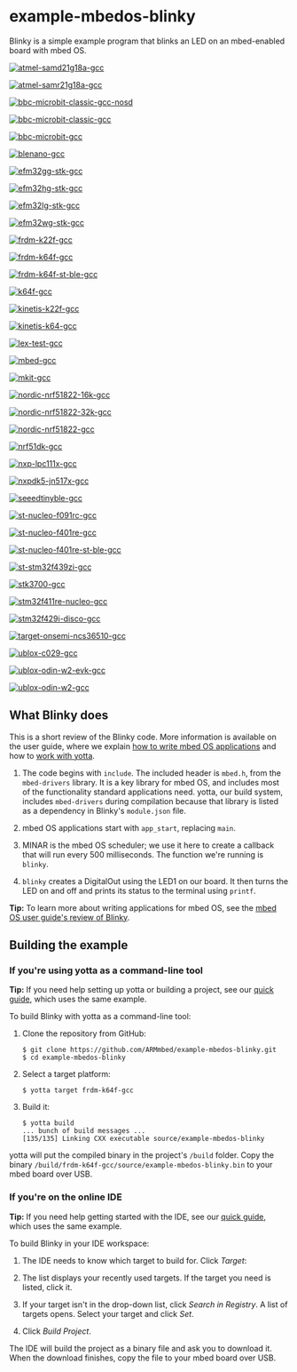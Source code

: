 # example-mbedos-blinky

Blinky is a simple example program that blinks an LED on an mbed-enabled board with mbed OS.

[![atmel-samd21g18a-gcc](https://x1j4rqb9of.execute-api.us-west-2.amazonaws.com/badge/thegecko/example-mbedos-blinky/atmel-samd21g18a-gcc?circle-token=29093fffa8e4086f715e03dd0e3a4c150ab09f9d)](http://yotta.mbed.com/#/target/atmel-samd21g18a-gcc)

[![atmel-samr21g18a-gcc](https://x1j4rqb9of.execute-api.us-west-2.amazonaws.com/badge/thegecko/example-mbedos-blinky/atmel-samr21g18a-gcc?circle-token=29093fffa8e4086f715e03dd0e3a4c150ab09f9d)](http://yotta.mbed.com/#/target/atmel-samr21g18a-gcc)

[![bbc-microbit-classic-gcc-nosd](https://x1j4rqb9of.execute-api.us-west-2.amazonaws.com/badge/thegecko/example-mbedos-blinky/bbc-microbit-classic-gcc-nosd?circle-token=29093fffa8e4086f715e03dd0e3a4c150ab09f9d)](http://yotta.mbed.com/#/target/bbc-microbit-classic-gcc-nosd)

[![bbc-microbit-classic-gcc](https://x1j4rqb9of.execute-api.us-west-2.amazonaws.com/badge/thegecko/example-mbedos-blinky/bbc-microbit-classic-gcc?circle-token=29093fffa8e4086f715e03dd0e3a4c150ab09f9d)](http://yotta.mbed.com/#/target/bbc-microbit-classic-gcc)

[![bbc-microbit-gcc](https://x1j4rqb9of.execute-api.us-west-2.amazonaws.com/badge/thegecko/example-mbedos-blinky/bbc-microbit-gcc?circle-token=29093fffa8e4086f715e03dd0e3a4c150ab09f9d)](http://yotta.mbed.com/#/target/bbc-microbit-gcc)

[![blenano-gcc](https://x1j4rqb9of.execute-api.us-west-2.amazonaws.com/badge/thegecko/example-mbedos-blinky/blenano-gcc?circle-token=29093fffa8e4086f715e03dd0e3a4c150ab09f9d)](http://yotta.mbed.com/#/target/blenano-gcc)

[![efm32gg-stk-gcc](https://x1j4rqb9of.execute-api.us-west-2.amazonaws.com/badge/thegecko/example-mbedos-blinky/efm32gg-stk-gcc?circle-token=29093fffa8e4086f715e03dd0e3a4c150ab09f9d)](http://yotta.mbed.com/#/target/efm32gg-stk-gcc)

[![efm32hg-stk-gcc](https://x1j4rqb9of.execute-api.us-west-2.amazonaws.com/badge/thegecko/example-mbedos-blinky/efm32hg-stk-gcc?circle-token=29093fffa8e4086f715e03dd0e3a4c150ab09f9d)](http://yotta.mbed.com/#/target/efm32hg-stk-gcc)

[![efm32lg-stk-gcc](https://x1j4rqb9of.execute-api.us-west-2.amazonaws.com/badge/thegecko/example-mbedos-blinky/efm32lg-stk-gcc?circle-token=29093fffa8e4086f715e03dd0e3a4c150ab09f9d)](http://yotta.mbed.com/#/target/efm32lg-stk-gcc)

[![efm32wg-stk-gcc](https://x1j4rqb9of.execute-api.us-west-2.amazonaws.com/badge/thegecko/example-mbedos-blinky/efm32wg-stk-gcc?circle-token=29093fffa8e4086f715e03dd0e3a4c150ab09f9d)](http://yotta.mbed.com/#/target/efm32wg-stk-gcc)

[![frdm-k22f-gcc](https://x1j4rqb9of.execute-api.us-west-2.amazonaws.com/badge/thegecko/example-mbedos-blinky/frdm-k22f-gcc?circle-token=29093fffa8e4086f715e03dd0e3a4c150ab09f9d)](http://yotta.mbed.com/#/target/frdm-k22f-gcc)

[![frdm-k64f-gcc](https://x1j4rqb9of.execute-api.us-west-2.amazonaws.com/badge/thegecko/example-mbedos-blinky/frdm-k64f-gcc?circle-token=29093fffa8e4086f715e03dd0e3a4c150ab09f9d)](http://yotta.mbed.com/#/target/frdm-k64f-gcc)

[![frdm-k64f-st-ble-gcc](https://x1j4rqb9of.execute-api.us-west-2.amazonaws.com/badge/thegecko/example-mbedos-blinky/frdm-k64f-st-ble-gcc?circle-token=29093fffa8e4086f715e03dd0e3a4c150ab09f9d)](http://yotta.mbed.com/#/target/frdm-k64f-st-ble-gcc)

[![k64f-gcc](https://x1j4rqb9of.execute-api.us-west-2.amazonaws.com/badge/thegecko/example-mbedos-blinky/k64f-gcc?circle-token=29093fffa8e4086f715e03dd0e3a4c150ab09f9d)](http://yotta.mbed.com/#/target/k64f-gcc)

[![kinetis-k22f-gcc](https://x1j4rqb9of.execute-api.us-west-2.amazonaws.com/badge/thegecko/example-mbedos-blinky/kinetis-k22f-gcc?circle-token=29093fffa8e4086f715e03dd0e3a4c150ab09f9d)](http://yotta.mbed.com/#/target/kinetis-k22f-gcc)

[![kinetis-k64-gcc](https://x1j4rqb9of.execute-api.us-west-2.amazonaws.com/badge/thegecko/example-mbedos-blinky/kinetis-k64-gcc?circle-token=29093fffa8e4086f715e03dd0e3a4c150ab09f9d)](http://yotta.mbed.com/#/target/kinetis-k64-gcc)

[![lex-test-gcc](https://x1j4rqb9of.execute-api.us-west-2.amazonaws.com/badge/thegecko/example-mbedos-blinky/lex-test-gcc?circle-token=29093fffa8e4086f715e03dd0e3a4c150ab09f9d)](http://yotta.mbed.com/#/target/lex-test-gcc)

[![mbed-gcc](https://x1j4rqb9of.execute-api.us-west-2.amazonaws.com/badge/thegecko/example-mbedos-blinky/mbed-gcc?circle-token=29093fffa8e4086f715e03dd0e3a4c150ab09f9d)](http://yotta.mbed.com/#/target/mbed-gcc)

[![mkit-gcc](https://x1j4rqb9of.execute-api.us-west-2.amazonaws.com/badge/thegecko/example-mbedos-blinky/mkit-gcc?circle-token=29093fffa8e4086f715e03dd0e3a4c150ab09f9d)](http://yotta.mbed.com/#/target/mkit-gcc)

[![nordic-nrf51822-16k-gcc](https://x1j4rqb9of.execute-api.us-west-2.amazonaws.com/badge/thegecko/example-mbedos-blinky/nordic-nrf51822-16k-gcc?circle-token=29093fffa8e4086f715e03dd0e3a4c150ab09f9d)](http://yotta.mbed.com/#/target/nordic-nrf51822-16k-gcc)

[![nordic-nrf51822-32k-gcc](https://x1j4rqb9of.execute-api.us-west-2.amazonaws.com/badge/thegecko/example-mbedos-blinky/nordic-nrf51822-32k-gcc?circle-token=29093fffa8e4086f715e03dd0e3a4c150ab09f9d)](http://yotta.mbed.com/#/target/nordic-nrf51822-32k-gcc)

[![nordic-nrf51822-gcc](https://x1j4rqb9of.execute-api.us-west-2.amazonaws.com/badge/thegecko/example-mbedos-blinky/nordic-nrf51822-gcc?circle-token=29093fffa8e4086f715e03dd0e3a4c150ab09f9d)](http://yotta.mbed.com/#/target/nordic-nrf51822-gcc)

[![nrf51dk-gcc](https://x1j4rqb9of.execute-api.us-west-2.amazonaws.com/badge/thegecko/example-mbedos-blinky/nrf51dk-gcc?circle-token=29093fffa8e4086f715e03dd0e3a4c150ab09f9d)](http://yotta.mbed.com/#/target/nrf51dk-gcc)

[![nxp-lpc111x-gcc](https://x1j4rqb9of.execute-api.us-west-2.amazonaws.com/badge/thegecko/example-mbedos-blinky/nxp-lpc111x-gcc?circle-token=29093fffa8e4086f715e03dd0e3a4c150ab09f9d)](http://yotta.mbed.com/#/target/nxp-lpc111x-gcc)

[![nxpdk5-jn517x-gcc](https://x1j4rqb9of.execute-api.us-west-2.amazonaws.com/badge/thegecko/example-mbedos-blinky/nxpdk5-jn517x-gcc?circle-token=29093fffa8e4086f715e03dd0e3a4c150ab09f9d)](http://yotta.mbed.com/#/target/nxpdk5-jn517x-gcc)

[![seeedtinyble-gcc](https://x1j4rqb9of.execute-api.us-west-2.amazonaws.com/badge/thegecko/example-mbedos-blinky/seeedtinyble-gcc?circle-token=29093fffa8e4086f715e03dd0e3a4c150ab09f9d)](http://yotta.mbed.com/#/target/seeedtinyble-gcc)

[![st-nucleo-f091rc-gcc](https://x1j4rqb9of.execute-api.us-west-2.amazonaws.com/badge/thegecko/example-mbedos-blinky/st-nucleo-f091rc-gcc?circle-token=29093fffa8e4086f715e03dd0e3a4c150ab09f9d)](http://yotta.mbed.com/#/target/st-nucleo-f091rc-gcc)

[![st-nucleo-f401re-gcc](https://x1j4rqb9of.execute-api.us-west-2.amazonaws.com/badge/thegecko/example-mbedos-blinky/st-nucleo-f401re-gcc?circle-token=29093fffa8e4086f715e03dd0e3a4c150ab09f9d)](http://yotta.mbed.com/#/target/st-nucleo-f401re-gcc)

[![st-nucleo-f401re-st-ble-gcc](https://x1j4rqb9of.execute-api.us-west-2.amazonaws.com/badge/thegecko/example-mbedos-blinky/st-nucleo-f401re-st-ble-gcc?circle-token=29093fffa8e4086f715e03dd0e3a4c150ab09f9d)](http://yotta.mbed.com/#/target/st-nucleo-f401re-st-ble-gcc)

[![st-stm32f439zi-gcc](https://x1j4rqb9of.execute-api.us-west-2.amazonaws.com/badge/thegecko/example-mbedos-blinky/st-stm32f439zi-gcc?circle-token=29093fffa8e4086f715e03dd0e3a4c150ab09f9d)](http://yotta.mbed.com/#/target/st-stm32f439zi-gcc)

[![stk3700-gcc](https://x1j4rqb9of.execute-api.us-west-2.amazonaws.com/badge/thegecko/example-mbedos-blinky/stk3700-gcc?circle-token=29093fffa8e4086f715e03dd0e3a4c150ab09f9d)](http://yotta.mbed.com/#/target/stk3700-gcc)

[![stm32f411re-nucleo-gcc](https://x1j4rqb9of.execute-api.us-west-2.amazonaws.com/badge/thegecko/example-mbedos-blinky/stm32f411re-nucleo-gcc?circle-token=29093fffa8e4086f715e03dd0e3a4c150ab09f9d)](http://yotta.mbed.com/#/target/stm32f411re-nucleo-gcc)

[![stm32f429i-disco-gcc](https://x1j4rqb9of.execute-api.us-west-2.amazonaws.com/badge/thegecko/example-mbedos-blinky/stm32f429i-disco-gcc?circle-token=29093fffa8e4086f715e03dd0e3a4c150ab09f9d)](http://yotta.mbed.com/#/target/stm32f429i-disco-gcc)

[![target-onsemi-ncs36510-gcc](https://x1j4rqb9of.execute-api.us-west-2.amazonaws.com/badge/thegecko/example-mbedos-blinky/target-onsemi-ncs36510-gcc?circle-token=29093fffa8e4086f715e03dd0e3a4c150ab09f9d)](http://yotta.mbed.com/#/target/target-onsemi-ncs36510-gcc)

[![ublox-c029-gcc](https://x1j4rqb9of.execute-api.us-west-2.amazonaws.com/badge/thegecko/example-mbedos-blinky/ublox-c029-gcc?circle-token=29093fffa8e4086f715e03dd0e3a4c150ab09f9d)](http://yotta.mbed.com/#/target/ublox-c029-gcc)

[![ublox-odin-w2-evk-gcc](https://x1j4rqb9of.execute-api.us-west-2.amazonaws.com/badge/thegecko/example-mbedos-blinky/ublox-odin-w2-evk-gcc?circle-token=29093fffa8e4086f715e03dd0e3a4c150ab09f9d)](http://yotta.mbed.com/#/target/ublox-odin-w2-evk-gcc)

[![ublox-odin-w2-gcc](https://x1j4rqb9of.execute-api.us-west-2.amazonaws.com/badge/thegecko/example-mbedos-blinky/ublox-odin-w2-gcc?circle-token=29093fffa8e4086f715e03dd0e3a4c150ab09f9d)](http://yotta.mbed.com/#/target/ublox-odin-w2-gcc)

## What Blinky does

This is a short review of the Blinky code. More information is available on the user guide, where we explain [how to write mbed OS applications](https://docs.mbed.com/docs/getting-started-mbed-os/en/latest/Full_Guide/app_on_mbed_os/) and how to [work with yotta](https://docs.mbed.com/docs/getting-started-mbed-os/en/latest/Full_Guide/app_on_yotta/).

1. The code begins with ``include``. The included header is ``mbed.h``, from the ``mbed-drivers`` library. It is a key library for mbed OS, and includes most of the functionality standard applications need. yotta, our build system, includes ``mbed-drivers`` during compilation because that library is listed as a dependency in Blinky's ``module.json`` file.

1. mbed OS applications start with ``app_start``, replacing ``main``.

1. MINAR is the mbed OS scheduler; we use it here to create a callback that will run every 500 milliseconds. The function we're running is ``blinky``.

1. ``blinky`` creates a DigitalOut using the LED1 on our board. It then turns the LED on and off and prints its status to the terminal using ``printf``.


**Tip:** To learn more about writing applications for mbed OS, see the [mbed OS user guide's review of Blinky](https://docs.mbed.com/docs/getting-started-mbed-os/en/latest/Full_Guide/app_on_mbed_os/).


## Building the example

### If you're using yotta as a command-line tool

**Tip:** If you need help setting up yotta or building a project, see our [quick guide](https://docs.mbed.com/docs/getting-started-mbed-os/en/latest/FirstProjectmbedOS/), which uses the same example.

To build Blinky with yotta as a command-line tool:

1. Clone the repository from GitHub:

	```
	$ git clone https://github.com/ARMmbed/example-mbedos-blinky.git
	$ cd example-mbedos-blinky
	```

2. Select a target platform:

	```
	$ yotta target frdm-k64f-gcc
	```

3. Build it:

	```
	$ yotta build
	... bunch of build messages ...
	[135/135] Linking CXX executable source/example-mbedos-blinky
	```

yotta will put the compiled binary in the project's `/build` folder. Copy the binary  `/build/frdm-k64f-gcc/source/example-mbedos-blinky.bin` to your mbed board over USB.

### If you're on the online IDE

**Tip:** If you need help getting started with the IDE, see our [quick guide](https://docs.mbed.com/docs/getting-started-mbed-os/en/latest/FirstProjectmbedOS/), which uses the same example.

To build Blinky in your IDE workspace:

1. The IDE needs to know which target to build for. Click *Target*:
 
 1. The list displays your recently used targets. If the target you need is listed, click it.
 
 1. If your target isn't in the drop-down list, click *Search in Registry*. A list of targets opens. Select your target and click *Set*.

1. Click *Build Project*.

The IDE will build the project as a binary file and ask you to download it. When the download finishes, copy the file to your mbed board over USB.
